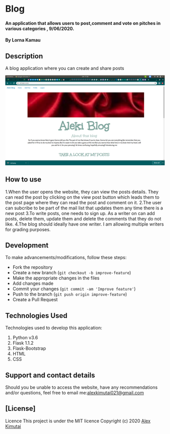 # Blog
#### An application that allows users to post,comment and vote on pitches in various categories , 9/06/2020.
#### By Lorna Kamau

## Description
A blog application where you can create and share posts

![landing](./app/static/photos/landing.png)


## How to use
1.When the user opens the website, they can view the posts details. They can read the post by clicking on the view post button which leads them to the post page where they can read the post and comment on it.
2.The user can subcribe to be part of the mail list that updates them any time there is a new post
3.To write posts, one needs to sign up. As a writer on can add posts, delete them, update them and delete the comments that they do not like.
4.The blog should ideally have one writer. I am allowing multiple writers for grading purposes.

## Development
To make advancements/modifications, follow these steps:

- Fork the repository
- Create a new branch (`git checkout -b improve-feature`)
- Make the appropriate changes in the files
- Add changes made
- Commit your changes (`git commit -am 'Improve feature'`)
- Push to the branch (`git push origin improve-feature`)
- Create a Pull Request 

## Technologies Used
Technologies used to develop this application:

1. Python v3.6
2. Flask 1.1.2
3. Flask-Bootstrap
4. HTML 
5. CSS


## Support and contact details

Should you be unable to access the website, have any recommendations and/or questions, feel free to email me:[alexkimutai021@gmail.com](mailto:alexkimutai021@gmail.com)

## [License]
Licence This project is under the MIT licence
Copyright (c) 2020 [Alex Kimutai](https://github.com/aleki21)  